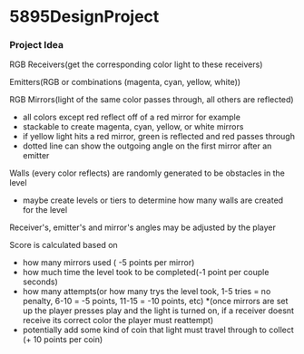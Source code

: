 # 5895DesignProject

### Project Idea

RGB Receivers(get the corresponding color light to these receivers)
 
Emitters(RGB or combinations (magenta, cyan, yellow, white))
 
RGB Mirrors(light of the same color passes through, all others are reflected)
* all colors except red reflect off of a red mirror for example
* stackable to create magenta, cyan, yellow, or white mirrors
* if yellow light hits a red mirror, green is reflected and red passes through
* dotted line can show the outgoing angle on the first mirror after an emitter
 
Walls (every color reflects) are randomly generated to be obstacles in the level
* maybe create levels or tiers to determine how many walls are created for the level
 
Receiver's, emitter's and mirror's angles may be adjusted by the player
 
Score is calculated based on
* how many mirrors used ( -5 points per mirror)
* how much time the level took to be completed(-1 point per couple seconds)
* how many attempts(or how many trys the level took, 1-5 tries = no penalty, 6-10 = -5 points, 11-15 = -10 points, etc)
  *(once mirrors are set up the player presses play and the light is turned on, if a receiver doesnt receive its correct color the player must reattempt)
* potentially add some kind of coin that light must travel through to collect (+ 10 points per coin)
